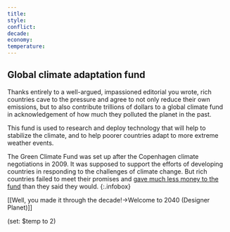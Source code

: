 ```yaml
---
title: 
style: 
conflict: 
decade: 
economy: 
temperature: 
---
```


## Global climate adaptation fund


Thanks entirely to a well-argued, impassioned editorial you wrote, rich countries cave to the pressure and agree to not only reduce their own emissions, but to also contribute trillions of dollars to a global climate fund in acknowledgement of how much they polluted the planet in the past.

This fund is used to research and deploy technology that will help to stabilize the climate, and to help poorer countries adapt to more extreme weather events.


The Green Climate Fund was set up after the Copenhagen climate negotiations in 2009. It was supposed to support the efforts of developing countries in responding to the challenges of climate change. But rich countries failed to meet their promises and [gave much less money to the fund](https://www.climatechangenews.com/2019/10/25/green-climate-fund-replenishment-fails-fill-hole-left-trumps-us/) than they said they would.
{:.infobox}

[[Well, you made it through the decade!->Welcome to 2040 (Designer Planet)]]

(set: $temp to 2)

